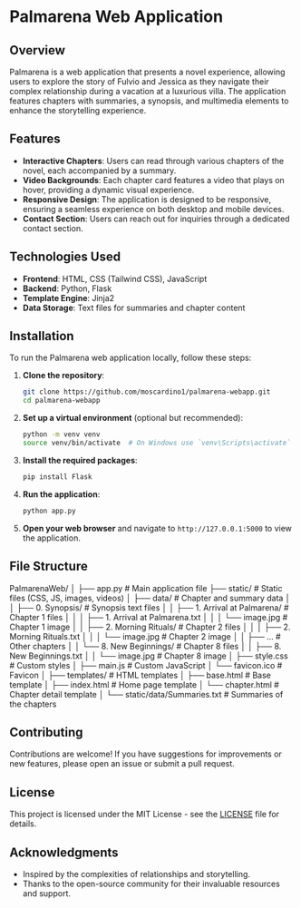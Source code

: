 # Palmarena Web Application

## Overview

Palmarena is a web application that presents a novel experience, allowing users to explore the story of Fulvio and Jessica as they navigate their complex relationship during a vacation at a luxurious villa. The application features chapters with summaries, a synopsis, and multimedia elements to enhance the storytelling experience.

## Features

- **Interactive Chapters**: Users can read through various chapters of the novel, each accompanied by a summary.
- **Video Backgrounds**: Each chapter card features a video that plays on hover, providing a dynamic visual experience.
- **Responsive Design**: The application is designed to be responsive, ensuring a seamless experience on both desktop and mobile devices.
- **Contact Section**: Users can reach out for inquiries through a dedicated contact section.

## Technologies Used

- **Frontend**: HTML, CSS (Tailwind CSS), JavaScript
- **Backend**: Python, Flask
- **Template Engine**: Jinja2
- **Data Storage**: Text files for summaries and chapter content

## Installation

To run the Palmarena web application locally, follow these steps:

1. **Clone the repository**:
   ```bash
   git clone https://github.com/moscardino1/palmarena-webapp.git
   cd palmarena-webapp
   ```

2. **Set up a virtual environment** (optional but recommended):
   ```bash
   python -m venv venv
   source venv/bin/activate  # On Windows use `venv\Scripts\activate`
   ```

3. **Install the required packages**:
   ```bash
   pip install Flask
   ```

4. **Run the application**:
   ```bash
   python app.py
   ```

5. **Open your web browser** and navigate to `http://127.0.0.1:5000` to view the application.

## File Structure

PalmarenaWeb/
│
├── app.py                  # Main application file
├── static/                 # Static files (CSS, JS, images, videos)
│   ├── data/               # Chapter and summary data
│   │   ├── 0. Synopsis/    # Synopsis text files
│   │   ├── 1. Arrival at Palmarena/  # Chapter 1 files
│   │   │   ├── 1. Arrival at Palmarena.txt
│   │   │   └── image.jpg   # Chapter 1 image
│   │   ├── 2. Morning Rituals/  # Chapter 2 files
│   │   │   ├── 2. Morning Rituals.txt
│   │   │   └── image.jpg   # Chapter 2 image
│   │   ├── ...             # Other chapters
│   │   └── 8. New Beginnings/  # Chapter 8 files
│   │       ├── 8. New Beginnings.txt
│   │       └── image.jpg   # Chapter 8 image
│   ├── style.css           # Custom styles
│   ├── main.js             # Custom JavaScript
│   └── favicon.ico         # Favicon
│
├── templates/              # HTML templates
│   ├── base.html           # Base template
│   ├── index.html          # Home page template
│   └── chapter.html        # Chapter detail template
│
└── static/data/Summaries.txt  # Summaries of the chapters

## Contributing

Contributions are welcome! If you have suggestions for improvements or new features, please open an issue or submit a pull request.

## License

This project is licensed under the MIT License - see the [LICENSE](LICENSE) file for details.

## Acknowledgments

- Inspired by the complexities of relationships and storytelling.
- Thanks to the open-source community for their invaluable resources and support.
